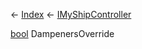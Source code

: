 ← [Index](Api-Index) ← [IMyShipController](Sandbox.ModAPI.Ingame.IMyShipController)

[bool](System.Boolean) DampenersOverride